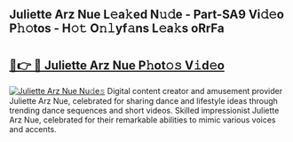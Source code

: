 ## Juliette Arz Nue L𝚎a𝚔ed N𝚞𝚍e - Part-SA9 Vi𝚍𝚎o P𝚑𝚘tos - H𝚘𝚝 O𝚗𝚕yf𝚊ns L𝚎a𝚔s oRrFa

# <h2><a href="http://kf2xoqg.oniu.top/?m=Juliette+Arz+Nue">🔗👉 🔴 Juliette Arz Nue P𝚑ot𝚘𝚜 V𝚒d𝚎o</a></h2>

[![Juliette Arz Nue Nu𝚍e𝚜](https://i.imgur.com/0qMVB7G.gif)](http://kf2xoqg.oniu.top/?m=Juliette+Arz+Nue)
Digital content creator and amusement provider Juliette Arz Nue, celebrated for sharing dance and lifestyle ideas through trending dance sequences and short videos. Skilled impressionist Juliette Arz Nue, celebrated for their remarkable abilities to mimic various voices and accents.  
